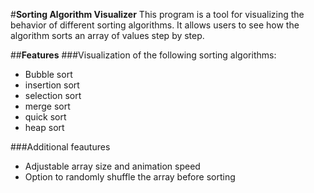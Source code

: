 #**Sorting Algorithm Visualizer**
This program is a tool for visualizing the behavior of different sorting algorithms. It allows users to see how the algorithm sorts an array of values step by step.

##**Features**
###Visualization of the following sorting algorithms:
- Bubble sort
- insertion sort
- selection sort
- merge sort
- quick sort
- heap sort

###Additional feautures
- Adjustable array size and animation speed
- Option to randomly shuffle the array before sorting
